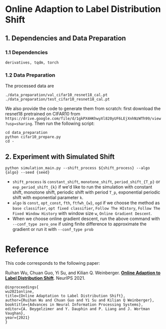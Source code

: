 # Online Adaption to Label Distribution Shift

## 1. Dependencies and Data Preparation
### 1.1 Dependencies
```derivatives, tqdm, torch```
### 1.2 Data Preparation
The processed data are
```
./data_preparation/val_cifar10_resnet18_cal.pt
./data_preparation/test_cifar10_resnet18_cal.pt
```
We also provide the code to generate them from scratch: first download the resnet18 pretrained on CIFAR10 from `https://drive.google.com/file/d/1gkPX4HKhwyXl820yUF6LEjXnhNzWTh99/view?usp=sharing`. Then run the following script:
```
cd data_preparation
python cifar10_prepare.py
cd -
```

## 2. Experiment with Simulated Shift
```
python simulation_main.py --shift_process ${shift_process} --algo {algo} --seed {seed}
```
- `shift_process` is `constant_shift`, `monotone_shift`, `period_shift_{T_p}` or `exp_period_shift_{k}` if we'd like to run the simulation with constant shift, monotone shift, periodic shift with period `T_p`, exponential periodic shift with exponential parameter `k`.
- `algo` is `const`, `opt_const`, `fth`, `ftfwh_{w}`, `ogd` if we choose the method as `base classifier`, `opt fixed classifier`, `Follow The HIstory`, `Follow The Fixed Window History` with window size `w`, `Online Gradient Descent`.
- When we choose online gradient descent, run the above command with `--conf_type zero_one` if using finite difference to approximate the gradient or run it with `--conf_type prob`


# Reference

This code corresponds to the following paper:

Ruihan Wu, Chuan Guo, Yi Su, and Kilian Q. Weinberger. **[Online Adaption to Label Distribution Shift](https://proceedings.neurips.cc/paper/2021/file/5e6bd7a6970cd4325e587f02667f7f73-Paper.pdf)**. NeurIPS 2021.

```
@inproceedings{
wu2021online,
title={Online Adaptation to Label Distribution Shift},
author={Ruihan Wu and Chuan Guo and Yi Su and Kilian Q Weinberger},
booktitle={Advances in Neural Information Processing Systems},
editor={A. Beygelzimer and Y. Dauphin and P. Liang and J. Wortman Vaughan},
year={2021}
}
```
